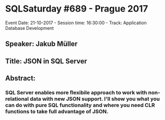 # SQLSaturday #689 - Prague 2017
Event Date: 21-10-2017 - Session time: 16:30:00 - Track: Application  Database Development
## Speaker: Jakub Müller
## Title: JSON in SQL Server
## Abstract:
### SQL Server enables more flexibile approach to work with non-relational data with new JSON support. I'll show you what you can do with pure SQL functionality and where you need CLR functions to take full advantage of JSON.
